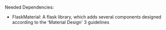 Needed Dependencies:
- FlaskMaterial: A flask library, which adds several components designed according to the 'Material Design' 3 guidelines